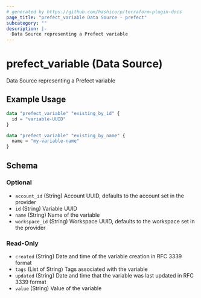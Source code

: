 ```yaml
---
# generated by https://github.com/hashicorp/terraform-plugin-docs
page_title: "prefect_variable Data Source - prefect"
subcategory: ""
description: |-
  Data Source representing a Prefect variable
---
```


# prefect_variable (Data Source)

Data Source representing a Prefect variable

## Example Usage

```terraform
data "prefect_variable" "existing_by_id" {
  id = "variable-UUID"
}

data "prefect_variable" "existing_by_name" {
  name = "my-variable-name"
}
```

<!-- schema generated by tfplugindocs -->
## Schema

### Optional

- `account_id` (String) Account UUID, defaults to the account set in the provider
- `id` (String) Variable UUID
- `name` (String) Name of the variable
- `workspace_id` (String) Workspace UUID, defaults to the workspace set in the provider

### Read-Only

- `created` (String) Date and time of the variable creation in RFC 3339 format
- `tags` (List of String) Tags associated with the variable
- `updated` (String) Date and time that the variable was last updated in RFC 3339 format
- `value` (String) Value of the variable
